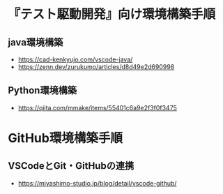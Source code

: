 # 『テスト駆動開発』向け環境構築手順
## java環境構築
- https://cad-kenkyujo.com/vscode-java/
- https://zenn.dev/zurukumo/articles/d8d49e2d690998

## Python環境構築
- https://qiita.com/mmake/items/55401c6a9e2f3f0f3475

# GitHub環境構築手順
## VSCodeとGit・GitHubの連携
- https://miyashimo-studio.jp/blog/detail/vscode-github/